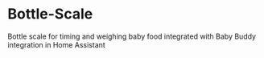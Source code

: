 # Bottle-Scale
Bottle scale for timing and weighing baby food integrated with Baby Buddy integration in Home Assistant
